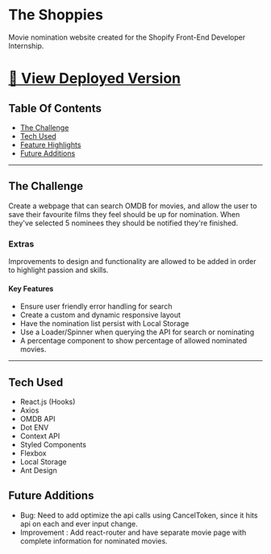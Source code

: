 # The Shoppies

Movie nomination website created for the Shopify Front-End Developer Internship.

# [🔗 View Deployed Version](http://theshoppies.jabezsanjay.com/)

## Table Of Contents

- [The Challenge](#The-Challenge)
- [Tech Used](#Tech-Used)
- [Feature Highlights](#Feature-Highlights)
- [Future Additions](#Future-Additions)

---

## The Challenge

Create a webpage that can search OMDB for movies, and allow the user to save their favourite films they feel should be up for nomination. When they've selected 5 nominees they should be notified they're finished.

### Extras

Improvements to design and functionality are allowed to be added in order to highlight passion and skills.

#### Key Features

- Ensure user friendly error handling for search
- Create a custom and dynamic responsive layout
- Have the nomination list persist with Local Storage
- Use a Loader/Spinner when querying the API for search or nominating
- A percentage component to show percentage of allowed nominated movies.

---

## Tech Used

- React.js (Hooks)
- Axios
- OMDB API
- Dot ENV
- Context API
- Styled Components
- Flexbox
- Local Storage
- Ant Design

## Future Additions

- Bug: Need to add optimize the api calls using CancelToken, since it hits api on each and ever input change.
- Improvement : Add react-router and have separate movie page with complete information for nominated movies.
